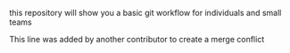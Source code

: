 this repository will show you a basic git workflow for individuals and small teams

This line was added by another contributor to create a merge conflict
